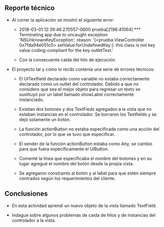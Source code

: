 ## Reporte técnico

- Al correr la aplicación se mostró el siguiente error:

  - 2018-03-01 12:39:46.270557-0600 prueba[2196:41064] *** Terminating app due to uncaught exception 'NSUnknownKeyException', reason: '[<prueba.ViewController 0x7fda94e051c0> setValue:forUndefinedKey:]: this class is not key value coding-compliant for the key outletText.'

  - Con la consecuente caìda del hilo de ejecución.

- El proyecto tal y como lo recibí contenía una serie de errores técnicos:

  - El UITextfield declarado como variable no estaba correctamente declarado como un outlet del controlador. Debido a que no considero que sea el mejor objeto para regresar un texto se sustituyó por un label llamado showLabel correctamente instanciado.

  - Existían dos botones y dos TextFieds agregados a la vista que no estaban instancias en el controlador. Se borraron los Textfields y se dejó solamente un botón.

  - La función actionButton no estaba especificada como una acción del controlador, por lo que se tuvo que especificar.

  - El sender de la función actionButton estaba como Any, se cambio para que fuera específicamente el UIButton.

  - Comenté la línea que especificaba el nombre del botones y en su lugar agregué el nombre del botón desde la propia vista. 

  - Se agregaron constraints al botón y al label para que estén siempre centrados según los requerimientos del cliente.

## Conclusiones

  - En esta actividad aprendí un nuevo objeto de la vista llamado TextField.
  
  - Indague sobre algunos problemas de caida de hilos y de instancias del controlador a la vista.
